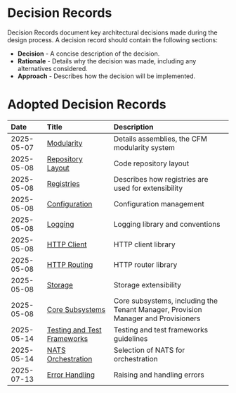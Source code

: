 # Decision Records

Decision Records document key architectural decisions made during the design process. A decision record should contain
the following sections:

* **Decision** - A concise description of the decision.
* **Rationale** - Details why the decision was made, including any alternatives considered.
* **Approach** - Describes how the decision will be implemented.

# Adopted Decision Records

| Date       | Title                                                                  | Description                                                                       |
|:-----------|:-----------------------------------------------------------------------|:----------------------------------------------------------------------------------|
| 2025-05-07 | [Modularity](2025-05-07-modularity/README.md)                          | Details assemblies, the CFM modularity system                                     |
| 2025-05-08 | [Repository Layout](2025-05-08-01-repo-layout)                         | Code repository layout                                                            |
| 2025-05-08 | [Registries](2025-05-08-02-registries/README.md)                       | Describes how registries are used for extensibility                               |
| 2025-05-08 | [Configuration](2025-05-08-02-configuration/README.md)                 | Configuration management                                                          |
| 2025-05-08 | [Logging](2025-05-08-04-logging/README.md)                             | Logging library and conventions                                                   |
| 2025-05-08 | [HTTP Client](2025-05-08-05-http-client/README.md)                     | HTTP client library                                                               |
| 2025-05-08 | [HTTP Routing](2025-05-08-06-routing/README.md)                        | HTTP router library                                                               |
| 2025-05-08 | [Storage](2025-05-08-07-storage/README.md)                             | Storage extensibility                                                             |
| 2025-05-08 | [Core Subsystems](2025-05-09-core-subsystems/README.md)                | Core subsystems, including the Tenant Manager, Provision Manager and Provisioners |
| 2025-05-14 | [Testing and Test Frameworks](2025-05-14-testing-frameworks/README.md) | Testing and test frameworks guidelines                                            |
| 2025-05-14 | [NATS Orchestration](2025-06-19-nats-orchestration/README.md)          | Selection of NATS for orchestration                                               |
| 2025-07-13 | [Error Handling](2025-07-13-errors/README.md)                          | Raising and handling errors                                                       |

